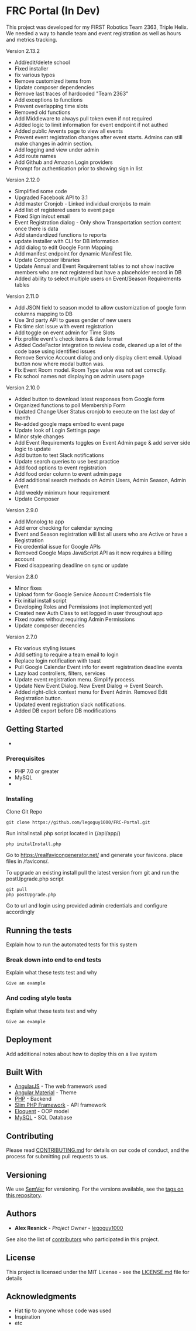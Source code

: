 # FRC Portal (In Dev)

This project was developed for my FIRST Robotics Team 2363, Triple Helix.  We needed a way to handle team and event registration as well as hours and metrics tracking.

Version 2.13.2
* Add/edit/delete school
* Fixed installer
* fix various typos
* Remove customized items from <head>
* Update composer dependencies
* Remove last traces of hardcoded "Team 2363"
* Add exceptions to functions
* Prevent overlapping time slots
* Removed old functions
* Add Middleware to always pull token even if not required
* Added logic to limit information for event endpoint if not authed
* Added public /events page to view all events
* Prevent event registration changes after event starts.  Admins can still make changes in admin section.
* Add logging and view under admin
* Add route names
* Add Github and Amazon Login providers
* Prompt for authentication prior to showing sign in list

Version 2.12.0
* Simplified some code
* Upgraded Facebook API to 3.1
* Add master Cronjob - Linked individual cronjobs to main
* Add list of registered users to event page
* Fixed Sign in/out email
* Event Registration dialog - Only show Transportation section content once there is data
* Add standardized functions to reports
* update installer with CLI for DB information
* Add dialog to edit Google Form Mapping
* Add manifest endpoint for dynamic Manifest file.
* Update Composer libraries
* Update Annual and Event Requirement tables to not show inactive members who are not registered but have a placeholder record in DB
* Added ability to select multiple users on Event/Season Requirements tables

Version 2.11.0
* Add JSON field to season model to allow customization of google form columns mapping to DB
* Use 3rd party API to guess gender of new users
* Fix time slot issue with event registration
* Add toggle on event admin for Time Slots
* Fix profile event's check items & date format
* Added CodeFactor integration to review code, cleaned up a lot of the code base using identified issues
* Remove Service Account dialog and only display client email.  Upload button now where modal button was.
* Fix Event Room model.  Room Type value was not set correctly.
* Fix school names not displaying on admin users page

Version 2.10.0
* Added button to download latest responses from Google form
* Organized functions to poll Membership Form
* Updated Change User Status cronjob to execute on the last day of month
* Re-added google maps embed to event page
* Update look of Login Settings page
* Minor style changes
* Add Event Requirements toggles on Event Admin page & add server side logic to update
* Add button to test Slack notifications
* Update search queries to use best practice
* Add food options to event registration
* Add food order column to event admin page
* Add additional search methods on Admin Users, Admin Season, Admin Event
* Add weekly minimum hour requirement
* Update Composer

Version 2.9.0
* Add Monolog to app
* Add error checking for calendar syncing
* Event and Season registration will list all users who are Active or have a Registration
* Fix credential issue for Google APIs
* Removed Google Maps JavaScript API as it now requires a billing account
* Fixed disappearing deadline on sync or update

Version 2.8.0
* Minor fixes
* Upload form for Google Service Account Credentials file
* Fix initial install script
* Developing Roles and Permissions (not implemented yet)
* Created new Auth Class to set logged in user throughout app
* Fixed routes without requiring Admin Permissions
* Update composer decencies

Version 2.7.0
* Fix various styling issues
* Add setting to require a team email to login
* Replace login notification with toast
* Pull Google Calendar Event info for event registration deadline events
* Lazy load controllers, filters, services
* Update event registration menu.  Simplify process.
* Update New Event Dialog. New Event Dialog -> Event Search.
* Added right-click context menu for Event Admin.  Removed Edit Registration button.
* Updated event registration slack notifications.
* Added DB export before DB modifications


## Getting Started
*

### Prerequisites
* PHP 7.0 or greater
* MySQL
*

### Installing
Clone Git Repo
```
git clone https://github.com/legoguy1000/FRC-Portal.git
```
Run initalInstall.php script located in (/api/app/)
```
php initalInstall.php
```
Go to https://realfavicongenerator.net/ and generate your favicons.  place files in /favicons/.

To upgrade an existing install pull the latest version from git and run the postUpgrade.php script
```
git pull
php postUpgrade.php
```
Go to url and login using provided admin credentials and configure accordingly

## Running the tests

Explain how to run the automated tests for this system

### Break down into end to end tests

Explain what these tests test and why

```
Give an example
```

### And coding style tests

Explain what these tests test and why

```
Give an example
```

## Deployment

Add additional notes about how to deploy this on a live system

## Built With

* [AngularJS](https://angularjs.org/) - The web framework used
* [Angular Material](https://material.angularjs.org) - Theme
* [PHP](https://php.net) - Backend
* [Slim PHP Framework](https://www.slimframework.com/) - API framework
* [Eloquent](https://laravel.com/docs/5.6/eloquent) - OOP model
* [MySQL](https://www.mysql.com/) - SQL Database

## Contributing

Please read [CONTRIBUTING.md](https://gist.github.com/PurpleBooth/b24679402957c63ec426) for details on our code of conduct, and the process for submitting pull requests to us.

## Versioning

We use [SemVer](http://semver.org/) for versioning. For the versions available, see the [tags on this repository](https://github.com/legoguy1000/FRC-Portal/tags).

## Authors

* **Alex Resnick** - *Project Owner* - [legoguy1000](https://github.com/legoguy1000)

See also the list of [contributors](https://github.com/your/project/contributors) who participated in this project.

## License

This project is licensed under the MIT License - see the [LICENSE.md](LICENSE.md) file for details

## Acknowledgments

* Hat tip to anyone whose code was used
* Inspiration
* etc

